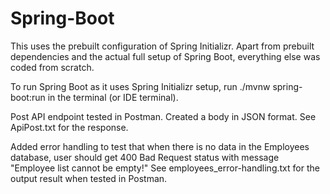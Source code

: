 # Spring-Boot

This uses the prebuilt configuration of Spring Initializr. Apart from prebuilt dependencies and the actual full setup of Spring Boot, everything else was coded from scratch.

To run Spring Boot as it uses Spring Initializr setup, run ./mvnw spring-boot:run in the terminal (or IDE terminal). 


Post API endpoint tested in Postman. Created a body in JSON format. See ApiPost.txt for the response.

Added error handling to test that when there is no data in the Employees database, user should get 400 Bad Request status with message "Employee list cannot be empty!"
See employees_error-handling.txt for the output result when tested in Postman.
